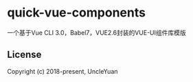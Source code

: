 # quick-vue-components
一个基于Vue CLI 3.0，Babel7，VUE2.6封装的VUE-UI组件库模版 

## License

Copyright (c) 2018-present, UncleYuan
